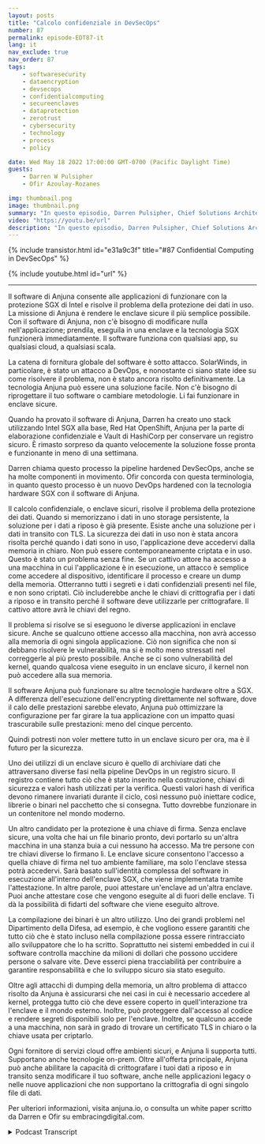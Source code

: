 ```yaml
---
layout: posts
title: "Calcolo confidenziale in DevSecOps"
number: 87
permalink: episode-EDT87-it
lang: it
nav_exclude: true
nav_order: 87
tags:
    - softwaresecurity
    - dataencryption
    - devsecops
    - confidentialcomputing
    - secureenclaves
    - dataprotection
    - zerotrust
    - cybersecurity
    - technology
    - process
    - policy

date: Wed May 18 2022 17:00:00 GMT-0700 (Pacific Daylight Time)
guests:
    - Darren W Pulsipher
    - Ofir Azoulay-Rozanes

img: thumbnail.png
image: thumbnail.png
summary: "In questo episodio, Darren Pulsipher, Chief Solutions Architect, Intel, e Ofir Azoulay-Rozanes, Direttore del Product Management, Anjuna, discutono delle soluzioni di Anjuna per il computing confidenziale nel ciclo di vita del DevOps."
video: "https://youtu.be/url"
description: "In questo episodio, Darren Pulsipher, Chief Solutions Architect, Intel, e Ofir Azoulay-Rozanes, Direttore del Product Management, Anjuna, discutono delle soluzioni di Anjuna per il computing confidenziale nel ciclo di vita del DevOps."
---
```


<div>
{% include transistor.html id="e31a9c3f" title="#87 Confidential Computing in DevSecOps" %}

{% include youtube.html id="url" %}
</div>

---

Il software di Anjuna consente alle applicazioni di funzionare con la protezione SGX di Intel e risolve il problema della protezione dei dati in uso. La missione di Anjuna è rendere le enclave sicure il più semplice possibile. Con il software di Anjuna, non c'è bisogno di modificare nulla nell'applicazione; prendila, eseguila in una enclave e la tecnologia SGX funzionerà immediatamente. Il software funziona con qualsiasi app, su qualsiasi cloud, a qualsiasi scala.

La catena di fornitura globale del software è sotto attacco. SolarWinds, in particolare, è stato un attacco a DevOps, e nonostante ci siano state idee su come risolvere il problema, non è stato ancora risolto definitivamente. La tecnologia Anjuna può essere una soluzione facile. Non c'è bisogno di riprogettare il tuo software o cambiare metodologie. Li fai funzionare in enclave sicure.

Quando ha provato il software di Anjuna, Darren ha creato uno stack utilizzando Intel SGX alla base, Red Hat OpenShift, Anjuna per la parte di elaborazione confidenziale e Vault di HashiCorp per conservare un registro sicuro. È rimasto sorpreso da quanto velocemente la soluzione fosse pronta e funzionante in meno di una settimana.

Darren chiama questo processo la pipeline hardened DevSecOps, anche se ha molte componenti in movimento. Ofir concorda con questa terminologia, in quanto questo processo è un nuovo DevOps hardened con la tecnologia hardware SGX con il software di Anjuna.

Il calcolo confidenziale, o enclave sicuri, risolve il problema della protezione dei dati. Quando si memorizzano i dati in uno storage persistente, la soluzione per i dati a riposo è già presente. Esiste anche una soluzione per i dati in transito con TLS. La sicurezza dei dati in uso non è stata ancora risolta perché quando i dati sono in uso, l'applicazione deve accedervi dalla memoria in chiaro. Non può essere contemporaneamente criptata e in uso. Questo è stato un problema senza fine. Se un cattivo attore ha accesso a una macchina in cui l'applicazione è in esecuzione, un attacco è semplice come accedere al dispositivo, identificare il processo e creare un dump della memoria. Otterranno tutti i segreti e i dati confidenziali presenti nel file, e non sono criptati. Ciò includerebbe anche le chiavi di crittografia per i dati a riposo e in transito perché il software deve utilizzarle per crittografare. Il cattivo attore avrà le chiavi del regno.

Il problema si risolve se si eseguono le diverse applicazioni in enclave sicure. Anche se qualcuno ottiene accesso alla macchina, non avrà accesso alla memoria di ogni singola applicazione. Ciò non significa che non si debbano risolvere le vulnerabilità, ma si è molto meno stressati nel correggerle al più presto possibile. Anche se ci sono vulnerabilità del kernel, quando qualcosa viene eseguito in un enclave sicuro, il kernel non può accedere alla sua memoria.

Il software Anjuna può funzionare su altre tecnologie hardware oltre a SGX. A differenza dell'esecuzione dell'encrypting direttamente nel software, dove il calo delle prestazioni sarebbe elevato, Anjuna può ottimizzare la configurazione per far girare la tua applicazione con un impatto quasi trascurabile sulle prestazioni: meno del cinque percento.

Quindi potresti non voler mettere tutto in un enclave sicuro per ora, ma è il futuro per la sicurezza.

Uno dei utilizzi di un enclave sicuro è quello di archiviare dati che attraversano diverse fasi nella pipeline DevOps in un registro sicuro. Il registro contiene tutto ciò che è stato inserito nella costruzione, chiavi di sicurezza e valori hash utilizzati per la verifica. Questi valori hash di verifica devono rimanere invariati durante il ciclo, così nessuno può iniettare codice, librerie o binari nel pacchetto che si consegna. Tutto dovrebbe funzionare in un contenitore nel mondo moderno.

Un altro candidato per la protezione è una chiave di firma. Senza enclave sicure, una volta che hai un file binario pronto, devi portarlo su un'altra macchina in una stanza buia a cui nessuno ha accesso. Ma tre persone con tre chiavi diverse lo firmano lì. Le enclave sicure consentono l'accesso a quella chiave di firma nel tuo ambiente familiare, ma solo l'enclave stessa potrà accedervi. Sarà basato sull'identità complessa del software in esecuzione all'interno dell'enclave SGX, che viene implementata tramite l'attestazione. In altre parole, puoi attestare un'enclave ad un'altra enclave. Puoi anche attestare cose che vengono eseguite al di fuori delle enclave. Ti dà la possibilità di fidarti del software che viene eseguito altrove.

La compilazione dei binari è un altro utilizzo. Uno dei grandi problemi nel Dipartimento della Difesa, ad esempio, è che vogliono essere garantiti che tutto ciò che è stato incluso nella compilazione possa essere rintracciato allo sviluppatore che lo ha scritto. Soprattutto nei sistemi embedded in cui il software controlla macchine da milioni di dollari che possono uccidere persone o salvare vite. Deve esserci piena tracciabilità per contribuire a garantire responsabilità e che lo sviluppo sicuro sia stato eseguito.

Oltre agli attacchi di dumping della memoria, un altro problema di attacco risolto da Anjuna è assicurarsi che nei casi in cui è necessario accedere al kernel, protegga tutto ciò che deve essere coperto in quell'interazione tra l'enclave e il mondo esterno. Inoltre, può proteggere dall'accesso al codice e rendere segreti disponibili solo per l'enclave. Inoltre, se qualcuno accede a una macchina, non sarà in grado di trovare un certificato TLS in chiaro o la chiave usata per criptarlo.

Ogni fornitore di servizi cloud offre ambienti sicuri, e Anjuna li supporta tutti. Supportano anche tecnologie on-prem. Oltre all'offerta principale, Anjuna può anche abilitare la capacità di crittografare i tuoi dati a riposo e in transito senza modificare il tuo software, anche nelle applicazioni legacy o nelle nuove applicazioni che non supportano la crittografia di ogni singolo file di dati.

Per ulteriori informazioni, visita anjuna.io, o consulta un white paper scritto da Darren e Ofir su embracingdigital.com.



<details>
<summary> Podcast Transcript </summary>

<p></p>

</details>
